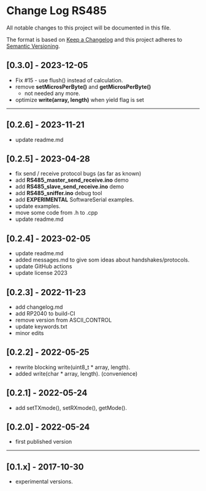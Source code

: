# Change Log RS485

All notable changes to this project will be documented in this file.

The format is based on [Keep a Changelog](http://keepachangelog.com/)
and this project adheres to [Semantic Versioning](http://semver.org/).


## [0.3.0] - 2023-12-05
- Fix #15 - use flush() instead of calculation.
- remove **setMicrosPerByte()** and **getMicrosPerByte()**
  - not needed any more.
- optimize **write(array, length)** when yield flag is set

----

## [0.2.6] - 2023-11-21
- update readme.md

## [0.2.5] - 2023-04-28
- fix send / receive protocol bugs (as far as known)
- add **RS485_master_send_receive.ino** demo
- add **RS485_slave_send_receive.ino** demo
- add **RS485_sniffer.ino** debug tool
- add **EXPERIMENTAL** SoftwareSerial examples.
- update examples.
- move some code from .h to .cpp
- update readme.md

## [0.2.4] - 2023-02-05
- update readme.md
- added messages.md to give som ideas about handshakes/protocols.
- update GitHub actions
- update license 2023

## [0.2.3] - 2022-11-23
- add changelog.md
- add RP2040 to build-CI
- remove version from ASCII_CONTROL
- update keywords.txt
- minor edits

## [0.2.2] - 2022-05-25
- rewrite blocking write(uint8_t \* array, length).
- added write(char \* array, length). (convenience)

## [0.2.1] - 2022-05-24
- add setTXmode(), setRXmode(), getMode().

## [0.2.0] - 2022-05-24
- first published version

----

## [0.1.x] - 2017-10-30
- experimental versions.
